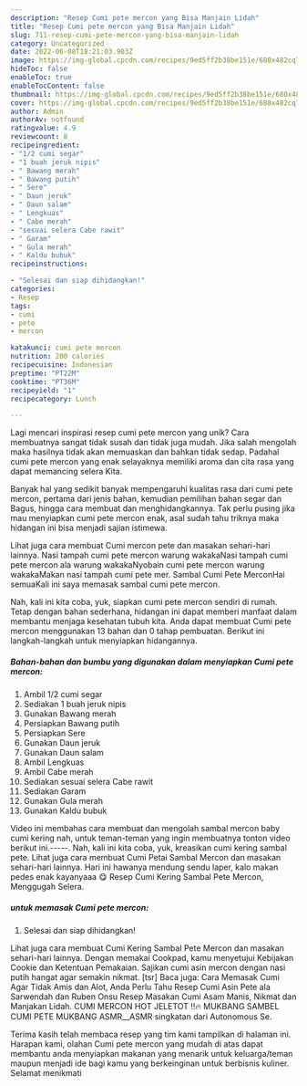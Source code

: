 ```yaml
---
description: "Resep Cumi pete mercon yang Bisa Manjain Lidah"
title: "Resep Cumi pete mercon yang Bisa Manjain Lidah"
slug: 711-resep-cumi-pete-mercon-yang-bisa-manjain-lidah
category: Uncategorized
date: 2022-06-08T18:21:03.903Z
image: https://img-global.cpcdn.com/recipes/9ed5ff2b38be151e/680x482cq70/cumi-pete-mercon-foto-resep-utama.jpg
hideToc: false
enableToc: true
enableTocContent: false
thumbnail: https://img-global.cpcdn.com/recipes/9ed5ff2b38be151e/680x482cq70/cumi-pete-mercon-foto-resep-utama.jpg
cover: https://img-global.cpcdn.com/recipes/9ed5ff2b38be151e/680x482cq70/cumi-pete-mercon-foto-resep-utama.jpg
author: Admin
authorAv: notfound
ratingvalue: 4.9
reviewcount: 8
recipeingredient:
- "1/2 cumi segar"
- "1 buah jeruk nipis"
- " Bawang merah"
- " Bawang putih"
- " Sere"
- " Daun jeruk"
- " Daun salam"
- " Lengkuas"
- " Cabe merah"
- "sesuai selera Cabe rawit"
- " Garam"
- " Gula merah"
- " Kaldu bubuk"
recipeinstructions:

- "Selesai dan siap dihidangkan!"
categories:
- Resep
tags:
- cumi
- pete
- mercon

katakunci: cumi pete mercon 
nutrition: 200 calories
recipecuisine: Indonesian
preptime: "PT22M"
cooktime: "PT36M"
recipeyield: "1"
recipecategory: Lunch

---
```





Lagi mencari inspirasi resep cumi pete mercon yang unik? Cara membuatnya sangat tidak susah dan tidak juga mudah. Jika salah mengolah maka hasilnya tidak akan memuaskan dan bahkan tidak sedap. Padahal cumi pete mercon yang enak selayaknya memiliki aroma dan cita rasa yang dapat memancing selera Kita.





Banyak hal yang sedikit banyak mempengaruhi kualitas rasa dari cumi pete mercon, pertama dari jenis bahan, kemudian pemilihan bahan segar dan Bagus, hingga cara membuat dan menghidangkannya. Tak perlu pusing jika mau menyiapkan cumi pete mercon enak,      asal sudah tahu triknya maka hidangan ini bisa menjadi sajian istimewa.














Lihat juga cara membuat Cumi mercon pete dan masakan sehari-hari lainnya. Nasi tampah cumi pete mercon warung wakakaNasi tampah cumi pete mercon ala warung wakakaNyobain cumi pete mercon warung wakakaMakan nasi tampah cumi pete mer. Sambal Cumi Pete MerconHai semuaKali ini saya memasak sambal cumi pete mercon.






Nah, kali ini kita coba, yuk, siapkan cumi pete mercon sendiri di rumah. Tetap dengan bahan sederhana, hidangan ini dapat memberi manfaat dalam membantu menjaga kesehatan tubuh kita. Anda dapat membuat Cumi pete mercon menggunakan 13 bahan dan 0 tahap pembuatan. Berikut ini langkah-langkah untuk menyiapkan hidangannya.

<!--inarticleads1-->

##### Bahan-bahan dan bumbu yang digunakan dalam menyiapkan Cumi pete mercon:

1. Ambil 1/2 cumi segar
1. Sediakan 1 buah jeruk nipis
1. Gunakan  Bawang merah
1. Persiapkan  Bawang putih
1. Persiapkan  Sere
1. Gunakan  Daun jeruk
1. Gunakan  Daun salam
1. Ambil  Lengkuas
1. Ambil  Cabe merah
1. Sediakan sesuai selera Cabe rawit
1. Sediakan  Garam
1. Gunakan  Gula merah
1. Gunakan  Kaldu bubuk


Video ini membahas cara membuat dan mengolah sambal mercon baby cumi kering nah, untuk teman-teman yang ingin membuatnya tonton video berikut ini.-----. Nah, kali ini kita coba, yuk, kreasikan cumi kering sambal pete. Lihat juga cara membuat Cumi Petai Sambal Mercon dan masakan sehari-hari lainnya. Hari ini hawanya mendung sendu laper, kalo makan pedes enak kayanyaaa 😋 Resep Cumi Kering Sambal Pete Mercon, Menggugah Selera. 

<!--inarticleads2-->

#####  untuk memasak Cumi pete mercon:


1. Selesai dan siap dihidangkan!

Lihat juga cara membuat Cumi Kering Sambal Pete Mercon dan masakan sehari-hari lainnya. Dengan memakai Cookpad, kamu menyetujui Kebijakan Cookie dan Ketentuan Pemakaian. Sajikan cumi asin mercon dengan nasi putih hangat agar semakin nikmat. [tsr] Baca juga: Cara Memasak Cumi Agar Tidak Amis dan Alot, Anda Perlu Tahu Resep Cumi Asin Pete ala Sarwendah dan Ruben Onsu Resep Masakan Cumi Asam Manis, Nikmat dan Manjakan Lidah. CUMI MERCON HOT JELETOT ‼🔥 MUKBANG SAMBEL CUMI PETE MUKBANG ASMR__ASMR singkatan dari Autonomous Se. 

Terima kasih telah membaca resep yang tim kami tampilkan di halaman ini. Harapan kami, olahan Cumi pete mercon yang mudah di atas dapat membantu anda menyiapkan makanan yang menarik untuk keluarga/teman maupun menjadi ide bagi kamu yang berkeinginan untuk berbisnis kuliner. Selamat menikmati
